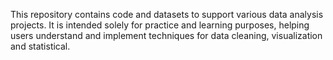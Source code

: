 This repository contains code and datasets to support various data analysis projects. It is intended solely for practice and learning purposes, helping users understand and implement techniques for data cleaning, visualization and statistical.